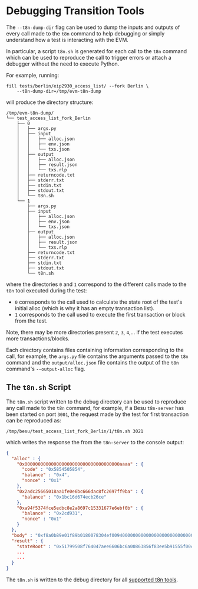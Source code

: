 # Debugging Transition Tools

The `--t8n-dump-dir` flag can be used to dump the inputs and outputs of every call made to the `t8n` command to help debugging or simply understand how a test is interacting with the EVM.

In particular, a script `t8n.sh` is generated for each call to the `t8n` command which can be used to reproduce the call to trigger errors or attach a debugger without the need to execute Python.

For example, running:

```console
fill tests/berlin/eip2930_access_list/ --fork Berlin \
    --t8n-dump-dir=/tmp/evm-t8n-dump
```

will produce the directory structure:

```console
/tmp/evm-t8n-dump/
└── test_access_list_fork_Berlin
    ├── 0
    │   ├── args.py
    │   ├── input
    │   │   ├── alloc.json
    │   │   ├── env.json
    │   │   └── txs.json
    │   ├── output
    │   │   ├── alloc.json
    │   │   ├── result.json
    │   │   └── txs.rlp
    │   ├── returncode.txt
    │   ├── stderr.txt
    │   ├── stdin.txt
    │   ├── stdout.txt
    │   └── t8n.sh
    └── 1
        ├── args.py
        ├── input
        │   ├── alloc.json
        │   ├── env.json
        │   └── txs.json
        ├── output
        │   ├── alloc.json
        │   ├── result.json
        │   └── txs.rlp
        ├── returncode.txt
        ├── stderr.txt
        ├── stdin.txt
        ├── stdout.txt
        └── t8n.sh
```

where the directories `0` and `1` correspond to the different calls made to the `t8n` tool executed during the test:

- `0` corresponds to the call used to calculate the state root of the test's initial alloc (which is why it has an empty transaction list).
- `1` corresponds to the call used to execute the first transaction or block from the test.

Note, there may be more directories present `2`, `3`, `4`,... if the test executes more transactions/blocks.

Each directory contains files containing information corresponding to the call, for example, the `args.py` file contains the arguments passed to the `t8n` command and the `output/alloc.json` file contains the output of the `t8n` command's `--output-alloc` flag.

## The `t8n.sh` Script

The `t8n.sh` script written to the debug directory can be used to reproduce any call made to the `t8n` command, for example, if a Besu `t8n-server` has been started on port `3001`, the request made by the test for first transaction can be reproduced as:

```console
/tmp/besu/test_access_list_fork_Berlin/1/t8n.sh 3021
```

which writes the response the from the `t8n-server` to the console output:

```json
{
  "alloc" : {
    "0x000000000000000000000000000000000000aaaa" : {
      "code" : "0x5854505854",
      "balance" : "0x4",
      "nonce" : "0x1"
    },
    "0x2adc25665018aa1fe0e6bc666dac8fc2697ff9ba" : {
      "balance" : "0x1bc16d674ecb26ce"
    },
    "0xa94f5374fce5edbc8e2a8697c15331677e6ebf0b" : {
      "balance" : "0x2cd931",
      "nonce" : "0x1"
    }
  },
  "body" : "0xf8a0b89e01f89b0180078304ef0094000000000000000000000000000000000000aaaa0180f838f7940000000000000000000000000000000000000000e1a0000000000000000000000000000000000000000000000000000000000000000001a02e16eb72206c93c471b5894800495ee9c64ae2d9823bcc4d6adeb5d9d9af0dd4a03be6691e933a0816c59d059a556c27c6753e6ce76d1e357b9201865c80b28df3",
  "result" : {
    "stateRoot" : "0x51799508f764047aee6606bc6a00863856f83ee5b91555f00c8a3cbdfbec5acb",
    ...
    ...
  }
}
```

The `t8n.sh` is written to the debug directory for all [supported t8n tools](../index.md#transition-tool-support).
